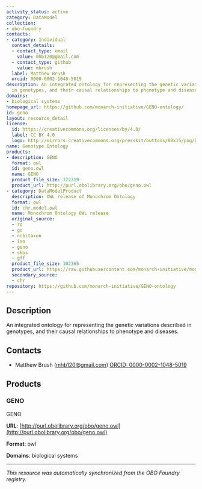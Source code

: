 ```yaml
---
activity_status: active
category: DataModel
collection:
- obo-foundry
contacts:
- category: Individual
  contact_details:
  - contact_type: email
    value: mhb120@gmail.com
  - contact_type: github
    value: mbrush
  label: Matthew Brush
  orcid: 0000-0002-1048-5019
description: An integrated ontology for representing the genetic variations described
  in genotypes, and their causal relationships to phenotype and diseases.
domains:
- biological systems
homepage_url: https://github.com/monarch-initiative/GENO-ontology/
id: geno
layout: resource_detail
license:
  id: https://creativecommons.org/licenses/by/4.0/
  label: CC BY 4.0
  logo: http://mirrors.creativecommons.org/presskit/buttons/80x15/png/by.png
name: Genotype Ontology
products:
- description: GENO
  format: owl
  id: geno.owl
  name: GENO
  product_file_size: 172319
  product_url: http://purl.obolibrary.org/obo/geno.owl
- category: DataModelProduct
  description: OWL release of Monochrom Ontology
  format: owl
  id: chr.model.owl
  name: Monochrom Ontology OWL release
  original_source:
  - ro
  - go
  - ncbitaxon
  - iao
  - geno
  - skos
  - gff
  product_file_size: 102365
  product_url: https://raw.githubusercontent.com/monarch-initiative/monochrom/refs/heads/master/chr.owl
  secondary_source:
  - chr
repository: https://github.com/monarch-initiative/GENO-ontology
---
```

## Description

An integrated ontology for representing the genetic variations described in genotypes, and their causal relationships to phenotype and diseases.

## Contacts

- Matthew Brush (mhb120@gmail.com) [ORCID: 0000-0002-1048-5019](https://orcid.org/0000-0002-1048-5019)

## Products

### GENO

GENO

**URL**: [http://purl.obolibrary.org/obo/geno.owl](http://purl.obolibrary.org/obo/geno.owl)

**Format**: owl

**Domains**: biological systems

---

*This resource was automatically synchronized from the OBO Foundry registry.*